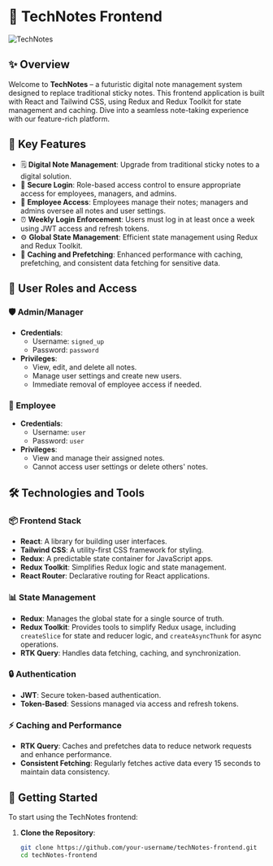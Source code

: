 # 🎨 TechNotes Frontend

![TechNotes](https://your-link-to-image.com/header.png)

## ✨ Overview

Welcome to **TechNotes** – a futuristic digital note management system designed to replace traditional sticky notes. This frontend application is built with React and Tailwind CSS, using Redux and Redux Toolkit for state management and caching. Dive into a seamless note-taking experience with our feature-rich platform.

## 🚀 Key Features

- 🗒️ **Digital Note Management**: Upgrade from traditional sticky notes to a digital solution.
- 🔐 **Secure Login**: Role-based access control to ensure appropriate access for employees, managers, and admins.
- 👥 **Employee Access**: Employees manage their notes; managers and admins oversee all notes and user settings.
- ⏰ **Weekly Login Enforcement**: Users must log in at least once a week using JWT access and refresh tokens.
- ⚙️ **Global State Management**: Efficient state management using Redux and Redux Toolkit.
- 🚀 **Caching and Prefetching**: Enhanced performance with caching, prefetching, and consistent data fetching for sensitive data.

## 🔑 User Roles and Access

### 🛡️ Admin/Manager
- **Credentials**: 
  - Username: `signed_up`
  - Password: `password`
- **Privileges**:
  - View, edit, and delete all notes.
  - Manage user settings and create new users.
  - Immediate removal of employee access if needed.

### 👤 Employee
- **Credentials**:
  - Username: `user`
  - Password: `user`
- **Privileges**:
  - View and manage their assigned notes.
  - Cannot access user settings or delete others' notes.

## 🛠️ Technologies and Tools

### 📦 Frontend Stack

- **React**: A library for building user interfaces.
- **Tailwind CSS**: A utility-first CSS framework for styling.
- **Redux**: A predictable state container for JavaScript apps.
- **Redux Toolkit**: Simplifies Redux logic and state management.
- **React Router**: Declarative routing for React applications.

### 📊 State Management

- **Redux**: Manages the global state for a single source of truth.
- **Redux Toolkit**: Provides tools to simplify Redux usage, including `createSlice` for state and reducer logic, and `createAsyncThunk` for async operations.
- **RTK Query**: Handles data fetching, caching, and synchronization.

### 🔒 Authentication

- **JWT**: Secure token-based authentication.
- **Token-Based**: Sessions managed via access and refresh tokens.

### ⚡ Caching and Performance

- **RTK Query**: Caches and prefetches data to reduce network requests and enhance performance.
- **Consistent Fetching**: Regularly fetches active data every 15 seconds to maintain data consistency.

## 🚀 Getting Started

To start using the TechNotes frontend:

1. **Clone the Repository**:
   ```bash
   git clone https://github.com/your-username/techNotes-frontend.git
   cd techNotes-frontend
